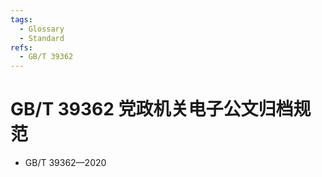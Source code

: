 ```yaml
---
tags:
  - Glossary
  - Standard
refs:
  - GB/T 39362
---
```


# GB/T 39362 党政机关电⼦公⽂归档规范

- GB/T 39362—2020
